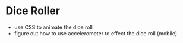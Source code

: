 # Dice Roller

- use CSS to animate the dice roll
- figure out how to use accelerometer to effect the dice roll (mobile)
